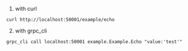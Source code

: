 1. with curl
```
curl http://localhost:50001/example/echo
```

2. with grpc_cli

```
grpc_cli call localhost:50001 example.Example.Echo "value:'test'"
```

